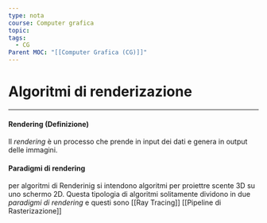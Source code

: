 ```yaml
---
type: nota
course: Computer grafica
topic: 
tags:
  - CG
Parent MOC: "[[Computer Grafica (CG)]]"
---
```



# Algoritmi di renderizazione
---

#### Rendering (Definizione)
Il _rendering_ è un processo che prende in input dei dati e genera in output delle immagini.

#### Paradigmi di rendering
per algoritmi di Renderinig si intendono algoritmi per proiettre scente 3D su uno schermo 2D. Questa tipologia di algoritmi solitamente dividono in due _paradigmi di rendering_ e questi sono
[[Ray Tracing]]
[[Pipeline di Rasterizazione]]

